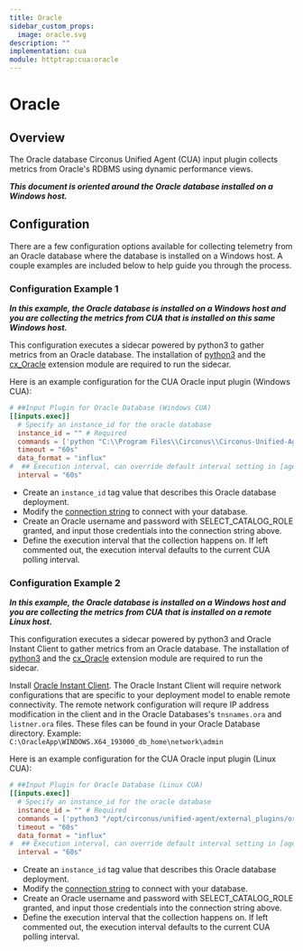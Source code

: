 ```yaml
---
title: Oracle
sidebar_custom_props:
  image: oracle.svg
description: ""
implementation: cua
module: httptrap:cua:oracle
---
```


# Oracle

## Overview

The Oracle database Circonus Unified Agent (CUA) input plugin collects metrics from Oracle's RDBMS using dynamic performance views.

**_This document is oriented around the Oracle database installed on a Windows host._**

## Configuration

There are a few configuration options available for collecting telemetry from an Oracle database where the database is installed on a Windows host. A couple examples are included below to help guide you through the process.

### Configuration Example 1

**_In this example, the Oracle database is installed on a Windows host and you are collecting the metrics from CUA that is installed on this same Windows host._**

This configuration executes a sidecar powered by python3 to gather metrics from an Oracle database. The installation of [python3](https://www.python.org/downloads/) and the [cx_Oracle](https://cx-oracle.readthedocs.io/en/latest/user_guide/installation.html) extension module are required to run the sidecar.

Here is an example configuration for the CUA Oracle input plugin (Windows CUA):

```toml
# ##Input Plugin for Oracle Database (Windows CUA)
[[inputs.exec]]
  # Specify an instance_id for the oracle database
  instance_id = "" # Required
  commands = ['python "C:\\Program Files\\Circonus\\Circonus-Unified-Agent\\external_plugins\\oracle\\oracle_metrics.py" --dsn "(DESCRIPTION=(ADDRESS=(PROTOCOL=<TCP or UDP>)(HOST=<hostIp>)(PORT=1521))(CONNECT_DATA=(SERVICE_NAME=<serviceName>)))" --user "<userName>" --password "<password>" --instance "<instanceName>"']
  timeout = "60s"
  data_format = "influx"
#  ## Execution interval, can override default interval setting in [agent] section
  interval = "60s"
```

- Create an `instance_id` tag value that describes this Oracle database deployment.
- Modify the [connection string](https://cx-oracle.readthedocs.io/en/latest/user_guide/connection_handling.html#connection-strings) to connect with your database.
- Create an Oracle username and password with SELECT_CATALOG_ROLE granted, and input those credentials into the connection string above.
- Define the execution interval that the collection happens on. If left commented out, the execution interval defaults to the current CUA polling interval.

### Configuration Example 2

**_In this example, the Oracle database is installed on a Windows host and you are collecting the metrics from CUA that is installed on a remote Linux host._**

This configuration executes a sidecar powered by python3 and Oracle Instant Client to gather metrics from an Oracle database. The installation of [python3](https://www.python.org/downloads/) and the [cx_Oracle](https://cx-oracle.readthedocs.io/en/latest/user_guide/installation.html) extension module are required to run the sidecar.

Install [Oracle Instant Client](https://www.oracle.com/database/technologies/instant-client/downloads.html). The Oracle Instant Client will require network configurations that are specific to your deployment model to enable remote connectivity. The remote network configuration will requre IP address modification in the client and in the Oracle Databases's `tnsnames.ora` and `listner.ora` files. These files can be found in your Oracle Database directory. Example: `C:\OracleApp\WINDOWS.X64_193000_db_home\network\admin`

Here is an example configuration for the CUA Oracle input plugin (Linux CUA):

```toml
# ##Input Plugin for Oracle Database (Linux CUA)
[[inputs.exec]]
  # Specify an instance_id for the oracle database
  instance_id = "" # Required
  commands = ['python3 "/opt/circonus/unified-agent/external_plugins/oracle_metrics.py" --dsn "(DESCRIPTION=(ADDRESS=(PROTOCOL=<TCP or UDP>)(HOST=<hostIp>)(PORT=1521))(CONNECT_DATA=(SERVICE_NAME=<serviceName>)))" --user "<userName>" --password "<password>" --instance "<instanceName>"']
  timeout = "60s"
  data_format = "influx"
#  ## Execution interval, can override default interval setting in [agent] section
  interval = "60s"

```

- Create an `instance_id` tag value that describes this Oracle database deployment.
- Modify the [connection string](https://cx-oracle.readthedocs.io/en/latest/user_guide/connection_handling.html#connection-strings) to connect with your database.
- Create an Oracle username and password with SELECT_CATALOG_ROLE granted, and input those credentials into the connection string above.
- Define the execution interval that the collection happens on. If left commented out, the execution interval defaults to the current CUA polling interval.
